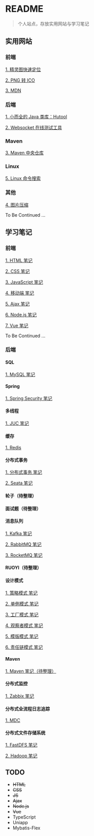 # README

> 个人站点，存放实用网站与学习笔记

## 实用网站

### 前端

[1. 精灵图快速定位](https://www.spritecow.com/)

[2. PNG 转 ICO](https://www.img2go.com/zh/convert/png-to-ico)

[3. MDN](https://developer.mozilla.org/zh-CN/)

### 后端

[1. 小而全的 Java 类库：Hutool](https://doc.hutool.cn/pages/index/#%F0%9F%93%9A%E7%AE%80%E4%BB%8B)

[2. Websocket 在线测试工具](http://www.jsons.cn/websocket)

### Maven

[3. Maven 中央仓库](https://mvnrepository.com/)

### Linux

[5. Linux 命令搜索](https://wangchujiang.com/linux-commanda/)

### 其他

[4. 图片压缩](https://tinypng.com/)

To Be Continued ...

## 学习笔记

### 前端

[1. HTML 笔记](https://docs.duoduo.center/#/15.%20前端/前端三剑客/1.%20HTML.md)

[2. CSS 笔记](https://docs.duoduo.center/#/15.%20前端/前端三剑客/2.%20CSS.md)

[3. JavaScript 笔记](https://docs.duoduo.center/#/15.%20前端/前端三剑客/3.%20JavaScript.md)

[4. 移动端 笔记](https://docs.duoduo.center/#/15.%20前端/前端三剑客/4.%20移动端.md)

[5. Ajax 笔记](https://docs.duoduo.center/#/15.%20前端/前端三剑客/5.%20Ajax.md)

[6. Node.js 笔记](https://docs.duoduo.center/#/15.%20前端/前端三剑客/6.%20Node.js.md)

[7. Vue 笔记](https://docs.duoduo.center/#/15.%20前端/前端三剑客/7.%20Vue.md)

To Be Continued ... 

### 后端

#### SQL

[1. MySQL 笔记](https://docs.duoduo.center/#/1.%20SQL/MySQL.md)

#### Spring

[1. Spring Security 笔记](https://docs.duoduo.center/#/2.%20Spring/Spring%20Security.md)

#### 多线程

[1. JUC 笔记](https://docs.duoduo.center/#/3.%20多线程/JUC.md)

#### 缓存

[1. Redis](https://docs.duoduo.center/#/4.%20Redis/Redis.md)

#### 分布式事务

[1. 分布式事务 笔记](https://docs.duoduo.center/#/5.%20分布式事务/分布式事务.md)

[2. Seata 笔记](https://docs.duoduo.center/#/5.%20分布式事务/Seata.md)

#### 轮子（待整理）

#### 面试题（待整理）

#### 消息队列

[1. Kafka 笔记](https://docs.duoduo.center/#/8.%20MQ/Kafka.md)

[2. RabbitMQ 笔记](https://docs.duoduo.center/#/8.%20MQ/RabbitMQ.md)

[3. RocketMQ 笔记](https://docs.duoduo.center/#/8.%20MQ/RocketMQ.md)

#### RUOYI（待整理）

#### 设计模式

[1. 策略模式 笔记](https://docs.duoduo.center/#/10.%20设计模式/策略模式)

[2. 单例模式 笔记](https://docs.duoduo.center/#/10.%20设计模式/单例模式)

[3. 工厂模式 笔记](https://docs.duoduo.center/#/10.%20设计模式/工厂模式)

[4. 观察者模式 笔记](https://docs.duoduo.center/#/10.%20设计模式/观察者模式)

[5. 模版模式 笔记](https://docs.duoduo.center/#/10.%20设计模式/模版模式)

[6. 责任链模式 笔记](https://docs.duoduo.center/#/10.%20设计模式/责任链模式)

#### Maven

[1. Maven 笔记（待整理）]()

#### 分布式监控

[1. Zabbix 笔记](https://docs.duoduo.center/#/12.%20Zabbix/Zabbix.md)

#### 分布式全流程日志追踪

[1. MDC](https://docs.duoduo.center/#/13.%20分布式全流程日志追踪/MDC.md)

#### 分布式文件存储系统

[1. FastDFS 笔记](https://docs.duoduo.center/#/14.%20分布式文件存储系统/FastDFS.md)

[2. Hadoop 笔记](https://docs.duoduo.center/#/14.%20分布式文件存储系统/Hadoop.md)

## TODO

- ~~HTML~~
- ~~CSS~~
- ~~JS~~
- ~~Ajax~~
- ~~Node.js~~
- ~~Vue~~
- TypeScript
- Uniapp
- Mybatis-Flex